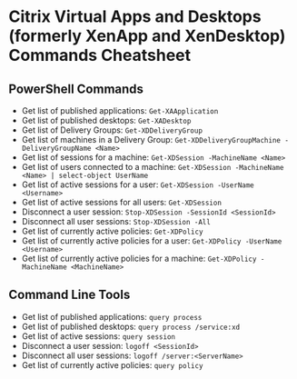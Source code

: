 # Citrix Virtual Apps and Desktops (formerly XenApp and XenDesktop) Commands Cheatsheet

## PowerShell Commands

- Get list of published applications: `Get-XAApplication`
- Get list of published desktops: `Get-XADesktop`
- Get list of Delivery Groups: `Get-XDDeliveryGroup`
- Get list of machines in a Delivery Group: `Get-XDDeliveryGroupMachine -DeliveryGroupName <Name>`
- Get list of sessions for a machine: `Get-XDSession -MachineName <Name>`
- Get list of users connected to a machine: `Get-XDSession -MachineName <Name> | select-object UserName`
- Get list of active sessions for a user: `Get-XDSession -UserName <Username>`
- Get list of active sessions for all users: `Get-XDSession`
- Disconnect a user session: `Stop-XDSession -SessionId <SessionId>`
- Disconnect all user sessions: `Stop-XDSession -All`
- Get list of currently active policies: `Get-XDPolicy`
- Get list of currently active policies for a user: `Get-XDPolicy -UserName <Username>`
- Get list of currently active policies for a machine: `Get-XDPolicy -MachineName <MachineName>`

## Command Line Tools

- Get list of published applications: `query process`
- Get list of published desktops: `query process /service:xd`
- Get list of active sessions: `query session`
- Disconnect a user session: `logoff <SessionId>`
- Disconnect all user sessions: `logoff /server:<ServerName>`
- Get list of currently active policies: `query policy`

